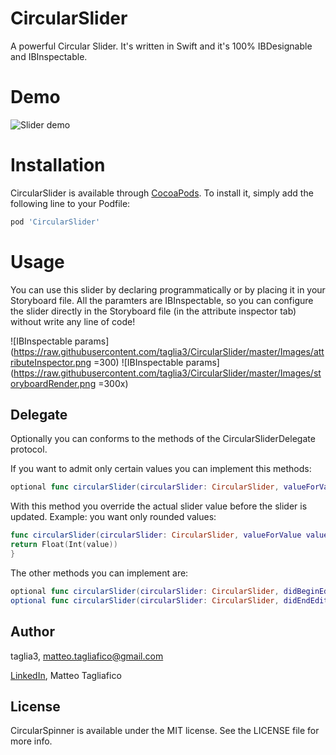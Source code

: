 # CircularSlider
A powerful Circular Slider. It's written in Swift and it's 100% IBDesignable and IBInspectable.

# Demo

![Slider demo](https://raw.githubusercontent.com/taglia3/CircularSlider/master/Gif/demo.gif)

# Installation

CircularSlider is available through [CocoaPods](http://cocoapods.org). To install
it, simply add the following line to your Podfile:

```ruby
pod 'CircularSlider'
```

# Usage
You can use this slider by declaring programmatically or by placing it in your Storyboard file.
All the paramters are IBInspectable, so you can configure the slider directly in the Storyboard file (in the attribute inspector tab) without write any line of code!

![IBInspectable params](https://raw.githubusercontent.com/taglia3/CircularSlider/master/Images/attributeInspector.png =300)
![IBInspectable params](https://raw.githubusercontent.com/taglia3/CircularSlider/master/Images/storyboardRender.png =300x)


## Delegate
Optionally you can conforms to the methods of the CircularSliderDelegate protocol.

If you want to admit only certain values you can implement this methods:
```swift
optional func circularSlider(circularSlider: CircularSlider, valueForValue value: Float) -> Float
```
With this method you override the actual slider value before the slider is updated.
Example: you want only rounded values:

```swift
func circularSlider(circularSlider: CircularSlider, valueForValue value: Float) -> Float {
return Float(Int(value))
}
```

The other methods you can implement are:

```swift
optional func circularSlider(circularSlider: CircularSlider, didBeginEditing textfield: UITextField)
optional func circularSlider(circularSlider: CircularSlider, didEndEditing textfield: UITextField)
```


## Author

taglia3, matteo.tagliafico@gmail.com

[LinkedIn](https://www.linkedin.com/in/matteo-tagliafico-ba6985a3), Matteo Tagliafico

## License

CircularSpinner is available under the MIT license. See the LICENSE file for more info.